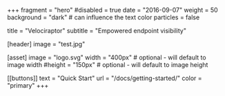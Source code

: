 +++
fragment = "hero"
#disabled = true
date = "2016-09-07"
weight = 50
background = "dark" # can influence the text color
particles = false

title = "Velociraptor"
subtitle = "Empowered endpoint visibility"

[header]
  image = "test.jpg"

[asset]
  image = "logo.svg"
  width = "400px" # optional - will default to image width
  #height = "150px" # optional - will default to image height

[[buttons]]
  text = "Quick Start"
  url = "/docs/getting-started/"
  color = "primary"
+++
